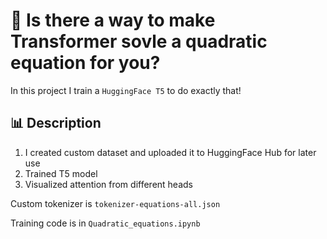 # :triangular_ruler: Is there a way to make Transformer sovle a quadratic equation for you?

In this project I train a `HuggingFace T5` to do exactly that!

## :bar_chart: Description 

1. I created custom dataset and uploaded it to HuggingFace Hub for later use
2. Trained T5 model
3. Visualized attention from different heads

Custom tokenizer is `tokenizer-equations-all.json`

Training code is in `Quadratic_equations.ipynb`

